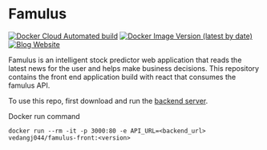 # Famulus

[![Docker Cloud Automated build](https://img.shields.io/docker/cloud/automated/vedangj044/famulus-front)](https://hub.docker.com/r/vedangj044/famulus-front)
[![Docker Image Version (latest by date)](https://img.shields.io/docker/v/vedangj044/famulus-front)](https://hub.docker.com/r/vedangj044/famulus-front/tags?page=1&ordering=last_updated)
[![Blog Website](https://img.shields.io/badge/Famulus-blog-brightgreen)](https://vedangj044.github.io/blog/famulus/)

Famulus is an intelligent stock predictor web application that reads the latest news for the user and helps make business decisions.
This repository contains the front end application build with react that consumes the famulus API.

To use this repo, first download and run the [backend server](https://github.com/vedangj044/News_stock_prediction).

Docker run command

`docker run --rm -it -p 3000:80 -e API_URL=<backend_url> vedangj044/famulus-front:<version>`
